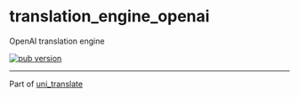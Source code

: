 # translation_engine_openai

OpenAI translation engine

[![pub version][pub-image]][pub-url]

[pub-image]: https://img.shields.io/pub/v/translation_engine_openai.svg
[pub-url]: https://pub.dev/packages/translation_engine_openai

---

Part of [uni_translate](https://github.com/biyidev/uni_translate)
